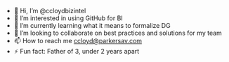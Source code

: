 - 👋 Hi, I’m @ccloydbizintel
- 👀 I’m interested in using GitHub for BI
- 🌱 I’m currently learning what it means to formalize DG
- 💞️ I’m looking to collaborate on best practices and solutions for my team
- 📫 How to reach me ccloyd@parkersav.com
- ⚡ Fun fact: Father of 3, under 2 years apart

<!---
ccloydbizintel/ccloydbizintel is a ✨ special ✨ repository because its `README.md` (this file) appears on your GitHub profile.
You can click the Preview link to take a look at your changes.
--->
